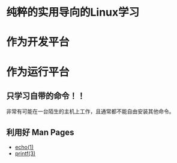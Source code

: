 # 纯粹的实用导向的Linux学习

# 作为开发平台
# 作为运行平台

## 只学习自带的命令！！

非常有可能在一台陌生的主机上工作，且通常都不能自由安装其他命令。

## 利用好 Man Pages
- [echo(1) ](https://man7.org/linux/man-pages/man1/echo.1.html)
- [printf(3) ](https://man7.org/linux/man-pages/man3/printf.3.html)